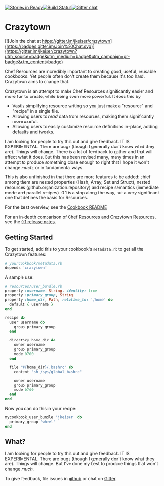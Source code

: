[![Stories in Ready](https://badge.waffle.io/jkeiser/crazytown.png?label=ready&title=Ready)](https://waffle.io/jkeiser/crazytown)[![Build Status](https://travis-ci.org/jkeiser/crazytown.svg?branch=master)](https://travis-ci.org/jkeiser/crazytown)[![Gitter chat](https://badges.gitter.im/jkeiser/crazytown.png)](https://gitter.im/jkeiser/crazytown)

Crazytown
=========

[![Join the chat at https://gitter.im/jkeiser/crazytown](https://badges.gitter.im/Join%20Chat.svg)](https://gitter.im/jkeiser/crazytown?utm_source=badge&utm_medium=badge&utm_campaign=pr-badge&utm_content=badge)

Chef Resources are incredibly important to creating good, useful, reusable cookbooks.  Yet people often don't create them because it's too hard.  Crazytown aims to change that.

Crazytown is an attempt to make Chef Resources significantly easier and more fun to create, while being even more powerful.  It does this by:

- Vastly simplifying resource writing so you just make a "resource" and "recipe" in a single file.
- Allowing users to *read* data from resources, making them significantly more useful.
- Allowing users to easily customize resource definitions in-place, adding defaults and tweaks.

I am looking for people to try this out and give feedback.  IT IS EXPERIMENTAL.  There are bugs (though I generally don't know what they are).  Things will change.  There is a lot of feedback to gather and that will affect what it does.  But this has been revised many, many times in an attempt to produce something close enough to right that I hope it won't change *much,* or in fundamental ways.

This is also unfinished in that there are more features to be added: chief among them are nested properties (Hash, Array, Set and Struct), nested resources (github.organization.repository) and recipe semantics (immediate mode and parallel recipes).  0.1 is a stop along the way, but a very significant one that defines the basis for Resources.

For the best overview, see the [Cookbook README](chef/cookbooks/README.md)

For an in-depth comparison of Chef Resources and Crazytown Resources, see the [0.1 release notes](docs/0.1-release.md).

Getting Started
---------------
To get started, add this to your cookbook's `metadata.rb` to get all the Crazytown features:

```ruby
# yourcookbook/metadata.rb
depends "crazytown"
```

A sample use:

```ruby
# resources/user_bundle.rb
property :username, String, identity: true
property :primary_group, String
property :home_dir, Path, relative_to: '/home' do
  default { username }
end

recipe do
  user username do
    group primary_group
  end

  directory home_dir do
    owner username
    group primary_group
    mode 0700
  end

  file "#{home_dir}/.bashrc" do
    content "sh /sys/global_bashrc"

    owner username
    group primary_group
    mode 0700
  end
end
```

Now you can do this in your recipe:

```ruby
mycookbook_user_bundle 'jkeiser' do
  primary_group 'wheel'
end
```

What?
-----

I am looking for people to try this out and give feedback.  IT IS EXPERIMENTAL.  There are bugs (though I generally don't know what they are).  Things will change.  But I've done my best to produce things that won't change *much.*

To give feedback, file issues in [github](https://github.com/jkeiser/crazytown/issues) or chat on [Gitter](https://gitter.im/jkeiser/crazytown).
